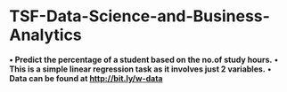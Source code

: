 # TSF-Data-Science-and-Business-Analytics
**• Predict the percentage of a student based on the no.of study hours.**
**• This is a simple linear regression task as it involves just 2 variables.**
**• Data can be found at http://bit.ly/w-data**
